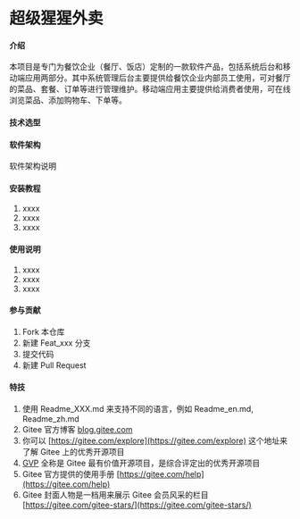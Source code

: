 # 超级猩猩外卖

#### 介绍
本项目是专门为餐饮企业（餐厅、饭店）定制的一款软件产品，包括系统后台和移动端应用两部分。其中系统管理后台主要提供给餐饮企业内部员工使用，可对餐厅的菜品、套餐、订单等进行管理维护。移动端应用主要提供给消费者使用，可在线浏览菜品、添加购物车、下单等。

#### 技术选型


#### 软件架构
软件架构说明
<p>
</p>


#### 安装教程

1.  xxxx
2.  xxxx
3.  xxxx

#### 使用说明

1.  xxxx
2.  xxxx
3.  xxxx

#### 参与贡献

1.  Fork 本仓库
2.  新建 Feat_xxx 分支
3.  提交代码
4.  新建 Pull Request


#### 特技

1.  使用 Readme\_XXX.md 来支持不同的语言，例如 Readme\_en.md, Readme\_zh.md
2.  Gitee 官方博客 [blog.gitee.com](https://blog.gitee.com)
3.  你可以 [https://gitee.com/explore](https://gitee.com/explore) 这个地址来了解 Gitee 上的优秀开源项目
4.  [GVP](https://gitee.com/gvp) 全称是 Gitee 最有价值开源项目，是综合评定出的优秀开源项目
5.  Gitee 官方提供的使用手册 [https://gitee.com/help](https://gitee.com/help)
6.  Gitee 封面人物是一档用来展示 Gitee 会员风采的栏目 [https://gitee.com/gitee-stars/](https://gitee.com/gitee-stars/)
